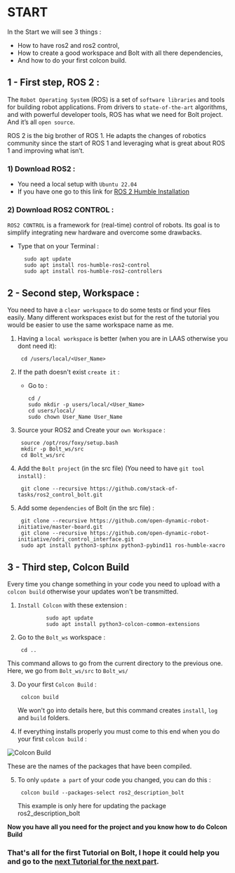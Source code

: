# START
In the Start we will see 3 things :
-   How to have ros2 and ros2 control,
-   How to create a good workspace and Bolt with all there dependencies,
-   And how to do your first colcon build.


## 1 - First step, ROS 2 :

The `Robot Operating System` (ROS) is a set of `software libraries` and tools for building robot applications. From drivers to `state-of-the-art` algorithms, and with powerful developer tools, ROS has what we need for Bolt project. And it’s all `open source`.

ROS 2 is the big brother of ROS 1. He adapts the changes of robotics community since the start of ROS 1 and leveraging what is great about ROS 1 and improving what isn’t.


### 1) Download ROS2 :

- You need a local setup with `Ubuntu 22.04`
- If you have one go to this link for [ROS 2 Humble Installation](https://docs.ros.org/en/humble/Installation.html)


### 2) Download ROS2 CONTROL :

`ROS2 CONTROL` is a framework for (real-time) control of robots. Its goal is to simplify integrating new hardware and overcome some drawbacks.

- Type that on your Terminal :

        sudo apt update
        sudo apt install ros-humble-ros2-control
        sudo apt install ros-humble-ros2-controllers


## 2 - Second step, Workspace :

You need to have a `clear workspace` to do some tests or find your files easily. Many different workspaces exist but for the rest of the tutorial you would be easier to use the same workspace name as me.

1) Having a `local workspace` is better (when you are in LAAS otherwise you dont need it):

        cd /users/local/<User_Name>

2) If the path doesn't exist `create it` :
    - Go to :

          cd /
          sudo mkdir -p users/local/<User_Name>
          cd users/local/
          sudo chown User_Name User_Name

3) Source your ROS2 and Create your `own Workspace` :

        source /opt/ros/foxy/setup.bash
        mkdir -p Bolt_ws/src
        cd Bolt_ws/src

4) Add the `Bolt project` (in the src file) (You need to have `git tool install`) :

        git clone --recursive https://github.com/stack-of-tasks/ros2_control_bolt.git

5) Add some `dependencies` of Bolt (in the src file) :

        git clone --recursive https://github.com/open-dynamic-robot-initiative/master-board.git
        git clone --recursive https://github.com/open-dynamic-robot-initiative/odri_control_interface.git
        sudo apt install python3-sphinx python3-pybind11 ros-humble-xacro



## 3 - Third step, Colcon Build

Every time you change something in your code you need to upload with a `colcon build` otherwise your updates won't be transmitted.

1) `Install Colcon` with these extension :

                sudo apt update
                sudo apt install python3-colcon-common-extensions

2) Go to the `Bolt_ws` workspace :

        cd ..

This command allows to go from the current directory to the previous one. Here, we go from `Bolt_ws/src` to `Bolt_ws/`

3) Do your first `Colcon Build` :

        colcon build

   We won't go into details here, but this command creates `install`, `log` and `build` folders.

4) If everything installs properly you must come to this end when you do your first `colcon build` :

![Colcon Build](https://github.com/Benjamin-Amsellem/ros2_control_bolt/blob/master/ros2_control_bolt_tuto/pictures/Start_Bolt_1-R.png?raw=true "Colcon Build")

   These are the names of the packages that have been compiled.

5) To only `update a part` of your code you changed, you can do this :

        colcon build --packages-select ros2_description_bolt

    This example is only here for updating the package ros2_description_bolt



**Now you have all you need for the project and you know how to do Colcon Build**



### That's all for the first Tutorial on Bolt, I hope it could help you and go to the [next Tutorial for the next part](https://github.com/Maxime-Fansi-laas/ros2_control_bolt/blob/master/doc/Setup_Bold.md).
